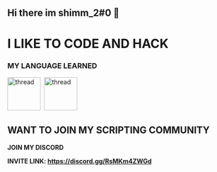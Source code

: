 ## Hi there im shimm_2#0 👋
# I LIKE TO CODE AND HACK
### MY LANGUAGE LEARNED
<img src="https://th.bing.com/th/id/OIP.dJToM1TiZiJA0GYwzDHwjQHaHY?pid=ImgDetMain" alt="thread" width="75" height="75"/>&nbsp;&nbsp;<img src="https://th.bing.com/th/id/OIP.BpzKH05G7Eg2j0MMXgKXXAHaHa?rs=1&pid=ImgDetMain" alt="thread" width="75" height="75"/>

## WANT TO JOIN MY SCRIPTING COMMUNITY

**JOIN MY DISCORD**

**INVITE LINK: https://discord.gg/RsMKm4ZWGd**

